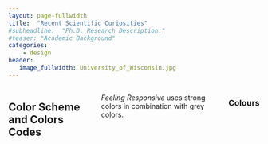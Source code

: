 ```yaml
---
layout: page-fullwidth
title:  "Recent Scientific Curiosities"
#subheadline:  "Ph.D. Research Description:"
#teaser: "Academic Background"
categories:
    - design
header:
   image_fullwidth: University_of_Wisconsin.jpg
---
```


<div class="row t90">
    <div class="small-12 columns">
        <h2>Color Scheme and Colors Codes</h2>
        <p class="teaser"><em>Feeling Responsive</em> uses strong colors in combination with grey colors.</p>
        <h3>Colours</h3>
    </div><!-- /.small-12.columns -->
</div>


<div class="row">
    <div class="medium-6 columns t30">
    <img src="{{ site.urlimg }}diving7.jpg" alt="">
    </div><!-- /.medium-4.columns -->  
</div>
